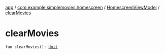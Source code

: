 [app](../../index.md) / [com.example.simplemovies.homescreen](../index.md) / [HomescreenViewModel](index.md) / [clearMovies](./clear-movies.md)

# clearMovies

`fun clearMovies(): `[`Unit`](https://kotlinlang.org/api/latest/jvm/stdlib/kotlin/-unit/index.html)